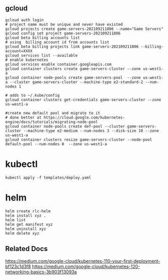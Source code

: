 

## gcloud

```shell
gcloud auth login
# project name must be unique and never have existed
gcloud projects create game-servers-202109211806 --name="Game Servers"
gcloud config set project game-servers-202109211806
gcloud beta billing accounts list
# using  billing account id from accounts list
gcloud beta billing projects link game-servers-202109211806 --billing-account=XXXX
gcloud services list --available
# enable kubernetes
gcloud services enable container.googleapis.com
gcloud container clusters create game-servers-cluster --zone us-west1-a
gcloud container node-pools create game-servers-pool  --zone us-west1-a --cluster game-servers-cluster --machine-type e2-standard-2 --num-nodes 1

# adds to ~/.kube/config
gcloud container clusters get-credentials game-servers-cluster --zone us-west1-a

#create new default pool and migrate to it
# done better at https://cloud.google.com/kubernetes-engine/docs/tutorials/migrating-node-pool
gcloud container node-pools create def-pool --cluster game-servers-cluster --machine-type e2-medium --num-nodes 3 --disk-size 10 --zone us-west1-a
gcloud container clusters resize game-servers-cluster --node-pool default-pool --num-nodes 0  --zone us-west1-a
```


# kubectl

```shell
kubectl apply -f templates/deploy.yaml
```

# helm

```shell
helm create rlc-helm
helm install xyz .
helm list
helm get manifest xyz
helm uninstall xyz
helm delete xyz
```

## Related Docs

https://medium.com/google-cloud/kubernetes-110-your-first-deployment-bf123c1d3f8
https://medium.com/google-cloud/kubernetes-120-networking-basics-3b903f13093a
